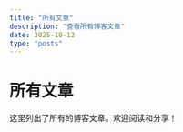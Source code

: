 ```yaml
---
title: "所有文章"
description: "查看所有博客文章"
date: 2025-10-12
type: "posts"
---
```


# 所有文章

这里列出了所有的博客文章。欢迎阅读和分享！
